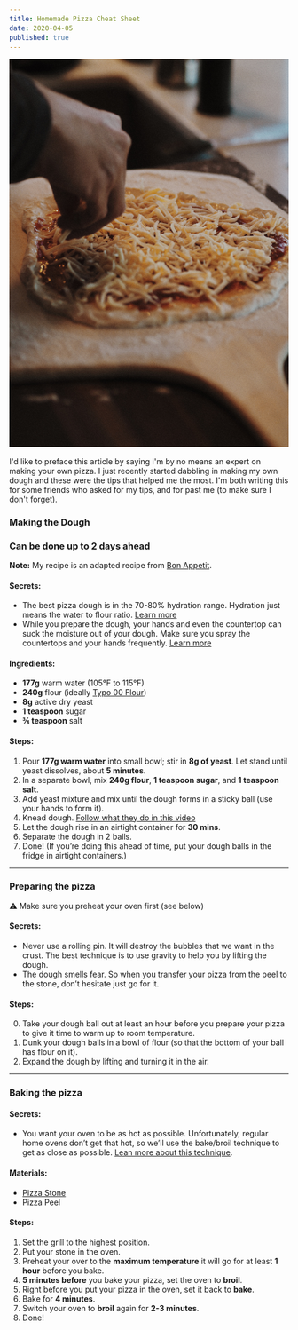 ```yaml
---
title: Homemade Pizza Cheat Sheet
date: 2020-04-05
published: true
---
```


![](pizza.jpg)

I'd like to preface this article by saying I'm by no means an expert on making your own pizza. I just recently started dabbling in making my own dough and these were the tips that helped me the most. I'm both writing this for some friends who asked for my tips, and for past me (to make sure I don't forget).

### Making the Dough
### Can be done up to 2 days ahead

**Note:** My recipe is an adapted recipe from [Bon Appetit](https://www.bonappetit.com/recipe/pizza-dough-2).

#### Secrets:
* The best pizza dough is in the 70-80% hydration range. Hydration just means the water to flour ratio. [Learn more](https://pizzaotherbread.wordpress.com/2016/02/28/pizza-dough-hydration-trial/)
* While you prepare the dough, your hands and even the countertop can suck the moisture out of your dough. Make sure you spray the countertops and your hands frequently. [Learn more](https://www.youtube.com/watch?v=xREpnr1Frf8)

#### Ingredients:
* **177g** warm water (105°F to 115°F)
* **240g** flour (ideally [Typo 00 Flour](https://www.amazon.ca/gp/product/B0038ZS6PU))
* **8g** active dry yeast
* **1 teaspoon** sugar
* **¾ teaspoon** salt

#### Steps:
1. Pour **177g warm water** into small bowl; stir in **8g of yeast**. Let stand until yeast dissolves, about **5 minutes**.
2. In a separate bowl, mix **240g flour**, **1 teaspoon sugar**, and **1 teaspoon salt**.
3. Add yeast mixture and mix until the dough forms in a sticky ball (use your hands to form it).
4. Knead dough. [Follow what they do in this video](https://www.youtube.com/watch?v=xREpnr1Frf8)
5. Let the dough rise in an airtight container for **30 mins**.
6. Separate the dough in 2 balls.
7. Done! (If you’re doing this ahead of time, put your dough balls in the fridge in airtight containers.)

---

### Preparing the pizza
⚠️ Make sure you preheat your oven first (see below)

#### Secrets:
* Never use a rolling pin. It will destroy the bubbles that we want in the crust. The best technique is to use gravity to help you by lifting the dough.
* The dough smells fear. So when you transfer your pizza from the peel to the stone, don’t hesitate just go for it.

#### Steps:
0. Take your dough ball out at least an hour before you prepare your pizza to give it time to warm up to room temperature.
1. Dunk your dough balls in a bowl of flour (so that the bottom of your ball has flour on it).
2. Expand the dough by lifting and turning it in the air.

---

### Baking the pizza
#### Secrets:
* You want your oven to be as hot as possible. Unfortunately, regular home ovens don’t get that hot, so we’ll use the bake/broil technique to get as close as possible. [Lean more about this technique](https://pizzaotherbread.wordpress.com/2015/02/20/how-to-bake-pizza/).

#### Materials:
* [Pizza Stone](https://thewirecutter.com/reviews/best-pizza-stone-and-baking-steel/)
* Pizza Peel

#### Steps:
1. Set the grill to the highest position.
2. Put your stone in the oven.
3. Preheat your over to the **maximum temperature** it will go for at least **1 hour** before you bake.
4. **5 minutes before** you bake your pizza, set the oven to **broil**.
5. Right before you put your pizza in the oven, set it back to **bake**.
6. Bake for **4 minutes**.
7. Switch your oven to **broil** again for **2-3 minutes**.
8. Done!
